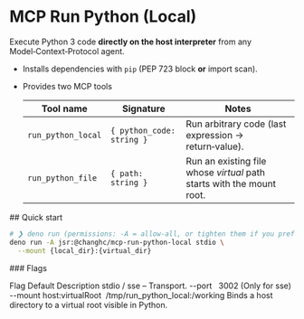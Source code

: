 # MCP Run Python (Local)

Execute Python 3 code **directly on the host interpreter** from any
Model‑Context‑Protocol agent.

*   Installs dependencies with `pip` (PEP 723 block **or** import scan).
*   Provides two MCP tools

    | Tool name           | Signature                                    | Notes |
    |---------------------|----------------------------------------------|-------|
    | `run_python_local`  | `{ python_code: string }`                    | Run arbitrary code (last expression → return‑value). |
    | `run_python_file`   | `{ path: string }`                           | Run an existing file whose *virtual* path starts with the mount root. |

## Quick start

```bash
# ❯ deno run (permissions: -A = allow‑all, or tighten them if you prefer)
deno run -A jsr:@changhc/mcp-run-python-local stdio \
  --mount {local_dir}:{virtual_dir}
```

### Flags


Flag	Default	Description
stdio / sse	–	Transport.
--port <N>	 3002	(Only for sse)
--mount host:virtualRoot	 /tmp/run_python_local:/working	Binds a host directory to a virtual root visible in Python.